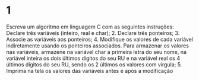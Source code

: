 # 1
Escreva um algoritmo em linguagem C com as seguintes instruções: Declare três variáveis (inteiro, real e char); 2. Declare três ponteiros; 3. Associe as variáveis aos ponteiros; 4. Modifique os valores de cada variável indiretamente usando os ponteiros associados. Para armazenar os valores nas variáveis, armazene na variável char a primeira letra do seu nome, na variável inteira os dois últimos dígitos do seu RU e na variável real os 4 últimos dígitos do seu RU, sendo os 2 últimos os valores com virgula; 5. Imprima na tela os valores das variáveis antes e após a modificação
